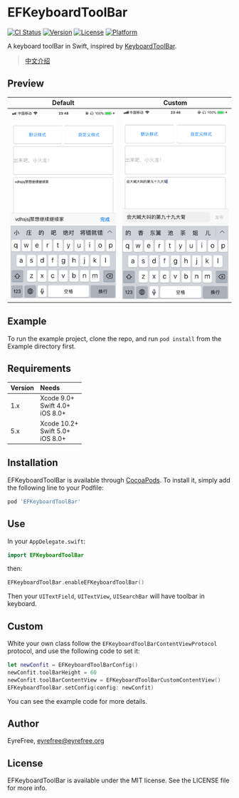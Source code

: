# EFKeyboardToolBar

[![CI Status](https://img.shields.io/travis/EFPrefix/EFKeyboardToolBar.svg?style=flat)](https://travis-ci.org/EFPrefix/EFKeyboardToolBar)
[![Version](https://img.shields.io/cocoapods/v/EFKeyboardToolBar.svg?style=flat)](https://cocoapods.org/pods/EFKeyboardToolBar)
[![License](https://img.shields.io/cocoapods/l/EFKeyboardToolBar.svg?style=flat)](https://cocoapods.org/pods/EFKeyboardToolBar)
[![Platform](https://img.shields.io/cocoapods/p/EFKeyboardToolBar.svg?style=flat)](https://cocoapods.org/pods/EFKeyboardToolBar)

A keyboard toolBar in Swift, inspired by [KeyboardToolBar](https://github.com/Jiar/KeyboardToolBar).

> [中文介绍](https://github.com/EFPrefix/EFKeyboardToolBar/blob/master/README_CN.md)

## Preview

| Default | Custom |
|:---------------------:|:---------------------:|
![](https://github.com/EFPrefix/EFKeyboardToolBar/blob/master/Assets/default.png?raw=true)|![](https://github.com/EFPrefix/EFKeyboardToolBar/blob/master/Assets/custom.png?raw=true)   

## Example

To run the example project, clone the repo, and run `pod install` from the Example directory first.

## Requirements

| Version | Needs                                 |
|:--------|:--------------------------------------|
| 1.x     | Xcode 9.0+<br>Swift 4.0+<br>iOS 8.0+  |
| 5.x     | Xcode 10.2+<br>Swift 5.0+<br>iOS 8.0+ |

## Installation

EFKeyboardToolBar is available through [CocoaPods](https://cocoapods.org). To install
it, simply add the following line to your Podfile:

```ruby
pod 'EFKeyboardToolBar'
```

## Use

In your `AppDelegate.swift`:

```swift
import EFKeyboardToolBar
```

then:

```swift
EFKeyboardToolBar.enableEFKeyboardToolBar()
```

Then your `UITextField`, `UITextView`, `UISearchBar` will have toolbar in keyboard.

## Custom

White your own class follow the `EFKeyboardToolBarContentViewProtocol` protocol, and use the following code to set it:

```swift
let newConfit = EFKeyboardToolBarConfig()
newConfit.toolBarHeight = 60
newConfit.toolBarContentView = EFKeyboardToolBarCustomContentView()
EFKeyboardToolBar.setConfig(config: newConfit)
```

You can see the example code for more details.

## Author

EyreFree, eyrefree@eyrefree.org

## License

EFKeyboardToolBar is available under the MIT license. See the LICENSE file for more info.
